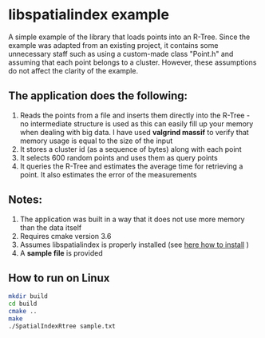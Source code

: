 # libspatialindex example
A simple example of the library that loads points into an R-Tree. Since the example was adapted from an existing project,  it contains some unnecessary staff such as using a custom-made class "Point.h" and assuming that each point belongs to a cluster. However, these assumptions do not affect the clarity of the example. 

## The application does the following:
1. Reads the points from a file and inserts them directly into the R-Tree - no intermediate structure is used as this can easily fill up your memory when dealing with big data. I have used **valgrind massif** to verify that memory usage is equal to the size of the input
2. It stores a cluster id (as a sequence of bytes) along with each point 
3. It selects 600 random points and uses them as query points 
4. It queries the R-Tree and estimates the average time for retrieving a point. It also estimates the error of the measurements 

## Notes:
1. The application was built in a way that it does not use more memory than the data itself 
2. Requires cmake version 3.6
3. Assumes libspatialindex is properly installed (see [here how to install](https://github.com/libspatialindex/libspatialindex/wiki/1.-Getting-Started) )
4. A **sample file** is provided

## How to run on Linux
```bash
mkdir build
cd build
cmake ..
make
./SpatialIndexRtree sample.txt
```

